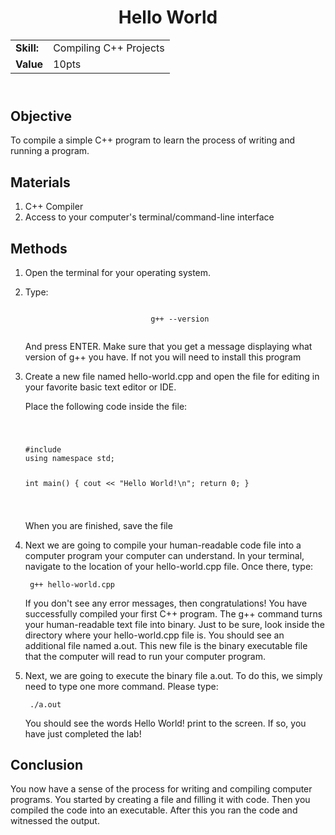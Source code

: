 <!DOCTYPE html>
<html>
<head>
</head>
<body>
	<header>
		<h1> Hello World</h1>
		<table>
			<tr>
				<td>
					<strong>Skill:</strong>
				</td>
				<td>
					Compiling C++ Projects
				</td>
			</tr>
			<tr>
				<td>
					<strong>Value </strong>
				</td>
				<td>
					10pts
				</td>
			</tr>
		</table>
	</header>
	<main>
		<section>
			<h2>Objective</h2>
			<p>
				To compile a simple C++ program to learn the process of writing and running a program.
			</p>
		</section>
		<section>
			<h2> Materials </h2>
			<p>
				<ol>
					<li>C++ Compiler</li>
					<li> Access to your computer's terminal/command-line interface </li>
				</ol>
			</p>	
		</section>
		<section>
			<h2> Methods </h2>
			<p>
				<ol>
					<li> Open the terminal for your operating system. </li>
					<li> 
						<p>
							Type:
						</p>
						<code>
							g++ --version
						</code>
						<p> And press ENTER. Make sure that you get a message displaying what version of g++ you have. If not you will need to install this program </p>
					</li>
					<li>
						<p> Create a new file named hello-world.cpp and open the file for editing in your favorite basic text editor or IDE.</p>
						<p> Place the following code inside the file: </p>
						<code>
							<pre>
#include <iostream>
using namespace std;

int main()
{
  cout << "Hello World!\n";
  return 0;
}
							</pre>
						</code>
						<p> When you are finished, save the file </p>
					</li>
					<li>
						<p> Next we are going to compile your human-readable code file into a computer program your computer can understand. In your terminal, navigate to the location of your hello-world.cpp file. Once there, type: </p>
						<code>
							g++ hello-world.cpp
						</code>
						<p> If you don't see any error messages, then congratulations! You have successfully compiled your first C++ program. The g++ command turns your human-readable text file into binary. Just to be sure, look inside the directory where your hello-world.cpp file is. You should see an additional file named a.out. This new file is the binary executable file that the computer will read to run your computer program. </p>
					</li>
					<li>
						<p> Next, we are going to execute the binary file a.out. To do this, we simply need to type one more command. Please type:  </p>
						<code>
							./a.out
						</code>
						<p> You should see the words <output> Hello World! </output> print to the screen. If so, you have just completed the lab! </p>
					</li>
				</ol>
			</p>
		</section>
		<section>
					<h2> Conclusion </h2>
			<p>
				You now have a sense of the process for writing and compiling computer programs. You started by creating a file and filling it with code. Then you compiled the code into an executable. After this you ran the code and witnessed the output. 
			</p>
		</section>
		</main>
</body>
</html>

